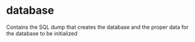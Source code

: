 # database

Contains the SQL dump that creates the database and the proper data for the database to be initialized
